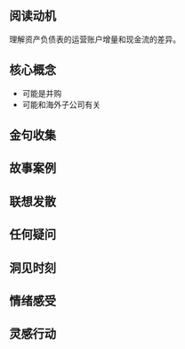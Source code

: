 ## 阅读动机
理解资产负债表的运营账户增量和现金流的差异。

## 核心概念
- 可能是并购
- 可能和海外子公司有关

## 金句收集

## 故事案例

## 联想发散

## 任何疑问

## 洞见时刻

## 情绪感受

## 灵感行动